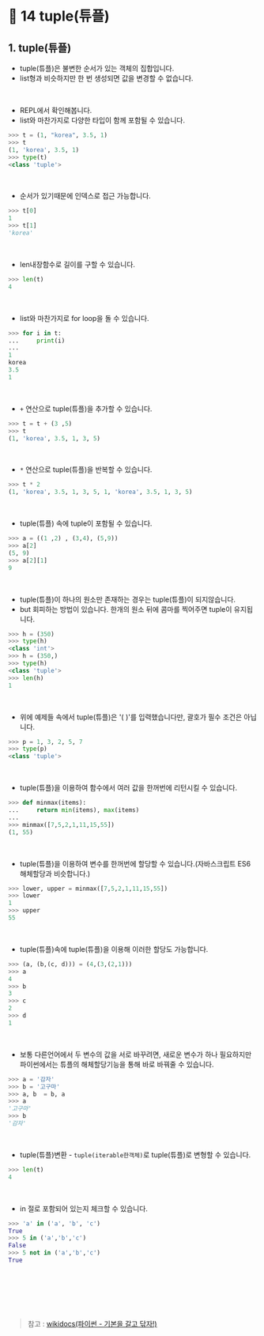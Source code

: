 # 📝 14 tuple(튜플)
## 1. tuple(튜플)
* tuple(튜플)은 불변한 순서가 있는 객체의 집합입니다.
* list형과 비슷하지만 한 번 생성되면 값을 변경할 수 없습니다.
<br/>

* REPL에서 확인해봅니다.
* list와 마찬가지로 다양한 타입이 함께 포함될 수 있습니다.
```python
>>> t = (1, "korea", 3.5, 1)
>>> t
(1, 'korea', 3.5, 1)
>>> type(t)
<class 'tuple'>
```
<br/>

* 순서가 있기때문에 인덱스로 접근 가능합니다.
```python
>>> t[0]
1
>>> t[1]
'korea'
```
<br/>

* len내장함수로 길이를 구할 수 있습니다.
```python
>>> len(t)
4
```
<br/>

* list와 마찬가지로 for loop을 돌 수 있습니다.
```python
>>> for i in t:
...     print(i)
... 
1
korea
3.5
1
```
<br/>

* `+` 연산으로 tuple(튜플)을 추가할 수 있습니다.
```python
>>> t = t + (3 ,5)
>>> t
(1, 'korea', 3.5, 1, 3, 5)
```
<br/>

* `*` 연산으로 tuple(튜플)을 반복할 수 있습니다.
```python
>>> t * 2
(1, 'korea', 3.5, 1, 3, 5, 1, 'korea', 3.5, 1, 3, 5)
```
<br/>

* tuple(튜플) 속에 tuple이 포함될 수 있습니다.
```python
>>> a = ((1 ,2) , (3,4), (5,9))
>>> a[2]
(5, 9)
>>> a[2][1]
9
```
<br/>

* tuple(튜플)이 하나의 원소만 존재하는 경우는 tuple(튜플)이 되지않습니다.
* but 회피하는 방법이 있습니다. 한개의 원소 뒤에 콤마를 찍어주면 tuple이 유지됩니다.
```python
>>> h = (350)
>>> type(h)
<class 'int'>
>>> h = (350,)
>>> type(h)
<class 'tuple'>
>>> len(h)
1
```
<br/>

* 위에 예제들 속에서 tuple(튜플)은 '( )'를 입력했습니다만, 괄호가 필수 조건은 아닙니다.
```python
>>> p = 1, 3, 2, 5, 7
>>> type(p)
<class 'tuple'>
```
<br/>

* tuple(튜플)을 이용하여 함수에서 여러 값을 한꺼번에 리턴시킬 수 있습니다.
```python
>>> def minmax(items):
...     return min(items), max(items)
...  
>>> minmax([7,5,2,1,11,15,55])
(1, 55)
```
<br/>

* tuple(튜플)을 이용하여 변수를 한꺼번에 할당할 수 있습니다.(자바스크립트 ES6 해체할당과 비슷합니다.)
```python
>>> lower, upper = minmax([7,5,2,1,11,15,55])
>>> lower
1
>>> upper
55
```
<br/>

* tuple(튜플)속에 tuple(튜플)을 이용해 이러한 할당도 가능합니다.
```python
>>> (a, (b,(c, d))) = (4,(3,(2,1)))
>>> a
4
>>> b
3
>>> c
2
>>> d
1
```
<br/>

* 보통 다른언어에서 두 변수의 값을 서로 바꾸려면, 새로운 변수가 하나 필요하지만 파이썬에서는 튜플의 해체할당기능을 통해 바로 바꿔줄 수 있습니다.
```python
>>> a = '감자'
>>> b = '고구마'
>>> a, b  = b, a
>>> a
'고구마'
>>> b
'감자'
```
<br/>

* tuple(튜플)변환 - `tuple(iterable한객체)`로 tuple(튜플)로 변형할 수 있습니다.
```python
>>> len(t)
4
```
<br/>

* in 절로 포함되어 있는지 체크할 수 있습니다.
```python
>>> 'a' in ('a', 'b', 'c')
True
>>> 5 in ('a','b','c')
False
>>> 5 not in ('a','b','c')
True
```
<br/>


<br/><br/><br/>
> 참고 : [wikidocs(파이썬 - 기본을 갈고 닦자!)](https://wikidocs.net/16042)
